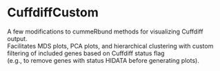 # CuffdiffCustom

A few modifications to cummeRbund methods for visualizing Cuffdiff output.  
Facilitates MDS plots, PCA plots, and hierarchical clustering with custom filtering of included genes based on Cuffdiff status flag  
(e.g., to remove genes with status HIDATA before generating plots).
